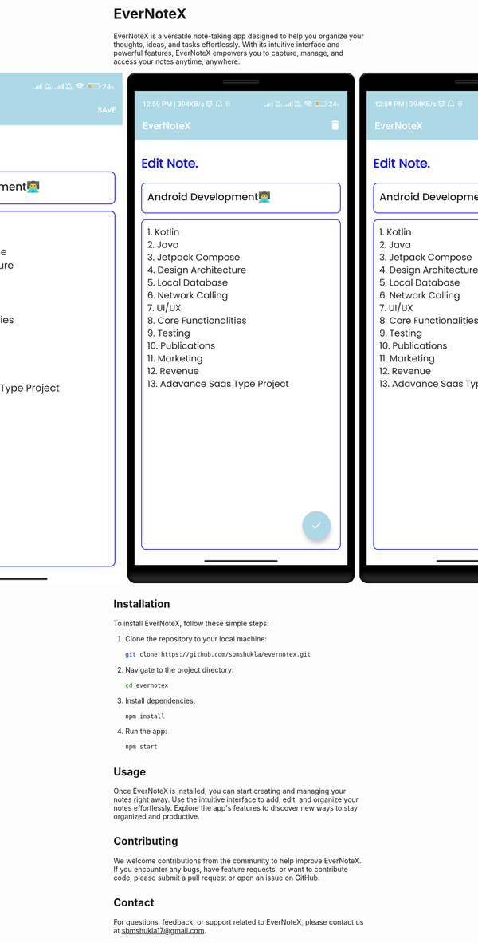 # EverNoteX

EverNoteX is a versatile note-taking app designed to help you organize your thoughts, ideas, and tasks effortlessly. With its intuitive interface and powerful features, EverNoteX empowers you to capture, manage, and access your notes anytime, anywhere.

<div style="display: flex; justify-content: center;">
    <img src="app/src/main/res/drawable/screenshot1.png" style="max-width: 100%; height: auto; margin-right: 10px;" alt="Home Page">
    <img src="app/src/main/res/drawable/screenshot2.png" style="max-width: 100%; height: auto; margin-right: 10px;" alt="Add Note Page">
    <img src="app/src/main/res/drawable/screenshot3.png" style="max-width: 100%; height: auto; margin-right: 10px;" alt="Edit Note Page">
    <img src="app/src/main/res/drawable/screenshot3.png" style="max-width: 100%; height: auto; margin-right: 10px;" alt="Note List Page">
    <img src="app/src/main/res/drawable/screenshot4.png" style="max-width: 100%; height: auto;" alt="">
</div>

<!-- ## Overview

EverNoteX offers a seamless note-taking experience with a range of features to suit your needs:

- Create and organize notes with customizable titles and descriptions.
- Add tags and categories to your notes for easy sorting and filtering.
- Attach images, files, and links to your notes for reference.
- Sync your notes across multiple devices for access on the go.
- Customize the app's appearance with themes and color schemes.
- Secure your notes with password protection and encryption. -->


## Installation

To install EverNoteX, follow these simple steps:

1. Clone the repository to your local machine:

   ```bash
   git clone https://github.com/sbmshukla/evernotex.git

2. Navigate to the project directory:
   
   ```bash
   cd evernotex

3. Install dependencies:

    ```bash
    npm install

4. Run the app:

   ```bash
   npm start

## Usage

Once EverNoteX is installed, you can start creating and managing your notes right away. Use the intuitive interface to add, edit, and organize your notes effortlessly. Explore the app's features to discover new ways to stay organized and productive.

## Contributing

We welcome contributions from the community to help improve EverNoteX. If you encounter any bugs, have feature requests, or want to contribute code, please submit a pull request or open an issue on GitHub.
<!--
## License

EverNoteX is licensed under the MIT License. Feel free to use, modify, and distribute the code for personal or commercial projects. -->

## Contact

For questions, feedback, or support related to EverNoteX, please contact us at sbmshukla17@gmail.com.
